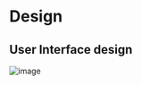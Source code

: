# Design

## User Interface design
![image](https://github.com/user-attachments/assets/031ec86d-d12d-42ca-9502-67c9009a930d)
